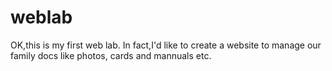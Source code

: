 # weblab
OK,this is my first web lab.
In fact,I'd like to create a website to manage our family docs like photos, cards and mannuals etc.
